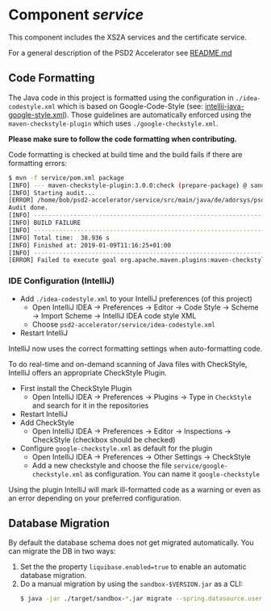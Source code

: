 # Component _service_

This component includes the XS2A services and the certificate service.

For a general description of the PSD2 Accelerator see [README.md](../README.md)

## Code Formatting

The Java code in this project is formatted using the configuration in `./idea-codestyle.xml` which is based on Google-Code-Style (see: [intellij-java-google-style.xml](https://github.com/google/styleguide/blob/gh-pages/intellij-java-google-style.xml)).
Those guidelines are automatically enforced using the `maven-checkstyle-plugin` which uses `./google-checkstyle.xml`.

**Please make sure to follow the code formatting when contributing.**

Code formatting is checked at build time and the build fails if there are formatting errors:

```sh 
$ mvn -f service/pom.xml package
[INFO] --- maven-checkstyle-plugin:3.0.0:check (prepare-package) @ sandbox ---
[INFO] Starting audit...
[ERROR] /home/bob/psd2-accelerator/service/src/main/java/de/adorsys/psd2/sandbox/portal/app/AppController.java:14: 'if' has incorrect indentation level 19, expected level should be 4. [Indentation]
Audit done.
[INFO] ------------------------------------------------------------------------
[INFO] BUILD FAILURE
[INFO] ------------------------------------------------------------------------
[INFO] Total time:  38.936 s
[INFO] Finished at: 2019-01-09T11:16:25+01:00
[INFO] ------------------------------------------------------------------------
[ERROR] Failed to execute goal org.apache.maven.plugins:maven-checkstyle-plugin:3.0.0:check (prepare-package) on project sandbox: Failed during checkstyle execution: There is 1 error reported by Checkstyle 8.13 with /home/bob/psd2-accelerator/service/google-checkstyle.xml ruleset. -> [Help 1]

```

### IDE Configuration (IntelliJ)

* Add `./idea-codestyle.xml` to your IntelliJ preferences (of this project)
  * Open IntelliJ IDEA -> Preferences -> Editor -> Code Style -> Scheme -> Import Scheme -> IntelliJ IDEA code style XML
  * Choose `psd2-accelerator/service/idea-codestyle.xml`
* Restart IntelliJ

IntelliJ now uses the correct formatting settings when auto-formatting code.

To do real-time and on-demand scanning of Java files with CheckStyle, IntelliJ offers an appropriate CheckStyle Plugin.

* First install the CheckStyle Plugin
  * Open IntelliJ IDEA -> Preferences -> Plugins -> Type in `CheckStyle` and search for it in the repositories
* Restart IntelliJ
* Add CheckStyle
  * Open IntelliJ IDEA -> Preferences -> Editor -> Inspections -> CheckStyle
  (checkbox should be checked)
* Configure `google-checkstyle.xml` as default for the plugin
  * Open IntelliJ IDEA -> Preferences -> Other Settings -> CheckStyle
  * Add a new checkstyle and choose the file `service/google-checkstyle.xml` as configuration. You can name it `google-checkstyle`

Using the plugin IntelliJ will mark ill-formatted code as a warning or even as an error depending on your preferred configuration.

## Database Migration

By default the database schema does not get migrated automatically. You can migrate the DB in two ways:

1) Set the the property `liquibase.enabled=true` to enable an automatic database migration.
2) Do a manual migration by using the `sandbox-$VERSION.jar` as a CLI:
    ```sh
    $ java -jar ./target/sandbox-*.jar migrate --spring.datasource.username=cms --spring.datasource.password=cms --spring.datasource.url=jdbc:postgresql://localhost/consent
    ```
